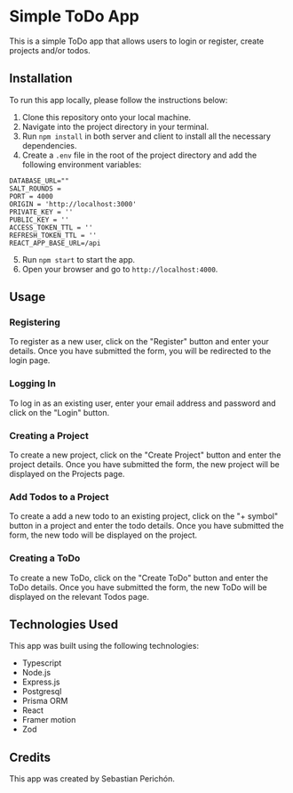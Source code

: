 # Simple ToDo App

This is a simple ToDo app that allows users to login or register, create projects and/or todos.

## Installation

To run this app locally, please follow the instructions below:

1. Clone this repository onto your local machine.
2. Navigate into the project directory in your terminal.
3. Run `npm install` in both server and client to install all the necessary dependencies.
4. Create a `.env` file in the root of the project directory and add the following environment variables:

```
DATABASE_URL=""
SALT_ROUNDS =  
PORT = 4000
ORIGIN = 'http://localhost:3000'
PRIVATE_KEY = ''
PUBLIC_KEY = ''
ACCESS_TOKEN_TTL = ''
REFRESH_TOKEN_TTL = ''
REACT_APP_BASE_URL=/api
```

5. Run `npm start` to start the app.
6. Open your browser and go to `http://localhost:4000`.

## Usage

### Registering

To register as a new user, click on the "Register" button and enter your details. Once you have submitted the form, you will be redirected to the login page.

### Logging In

To log in as an existing user, enter your email address and password and click on the "Login" button.

### Creating a Project

To create a new project, click on the "Create Project" button and enter the project details. Once you have submitted the form, the new project will be displayed on the Projects page.

### Add Todos to a Project

To create a add a new todo to an existing project, click on the "+ symbol" button in a project and enter the todo details. Once you have submitted the form, the new todo will be displayed on the project.

### Creating a ToDo

To create a new ToDo, click on the "Create ToDo" button and enter the ToDo details. Once you have submitted the form, the new ToDo will be displayed on the relevant Todos page.

## Technologies Used

This app was built using the following technologies:

- Typescript
- Node.js
- Express.js
- Postgresql
- Prisma ORM
- React
- Framer motion
- Zod

## Credits

This app was created by Sebastian Perichón.

